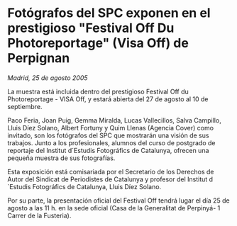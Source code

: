 # Fotógrafos del SPC exponen en el prestigioso "Festival Off Du Photoreportage" (Visa Off) de Perpignan

*Madrid, 25 de agosto 2005*

La muestra está incluida dentro del prestigioso Festival Off du Photoreportage - VISA Off, y estará abierta del 27 de agosto al 10 de septiembre.

Paco Feria, Joan Puig, Gemma Miralda, Lucas Vallecillos, Salva Campillo, Lluis Díez Solano, Albert Fortuny y Quim Llenas (Agencia Cover) como invitado, son los fotógrafos del SPC que mostrarán una visión de sus trabajos. Junto a los profesionales, alumnos del curso de postgrado de reportaje del Institut d´Estudis Fotográfics de Catalunya, ofrecen una pequeña muestra de sus fotografías.

Esta exposición está comisariada por el Secretario de los Derechos de Autor del Sindicat de Periodistes de Catalunya y profesor del Institut d´Estudis Fotográfics de Catalunya, Lluis Díez Solano.

Por su parte, la presentación oficial del Festival Off tendrá lugar el día 25 de agosto a las 11 h. en la sede oficial (Casa de la Generalitat de Perpinyá- 1 Carrer de la Fusteria).
